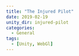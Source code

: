 ```yaml
---
title: "The Injured Pilot"
date: 2019-02-19
unity_dir: injured-pilot
categories:
  - General
tags:
  - [Unity, WebGl]
---
```

